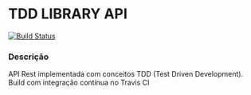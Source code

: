 # TDD LIBRARY API

[![Build Status](https://travis-ci.org/henriquechsf/tdd-libraryapi.svg?branch=main)](https://travis-ci.org/henriquechsf/tdd-libraryapi)

### Descrição
API Rest implementada com conceitos TDD (Test Driven Development). <br>
Build com integração contínua no Travis CI